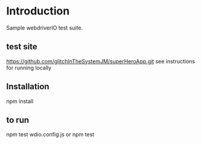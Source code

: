# Introduction

Sample webdriverIO test suite.

## test site

https://github.com/glitchInTheSystemJM/superHeroApp.git
see instructions for running locally

## Installation

npm install

## to run

npm test wdio.config.js or npm test
